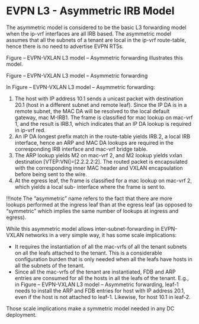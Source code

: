 # EVPN L3 - Asymmetric IRB Model 

The asymmetric model is considered to be the basic L3 forwarding model when the ip-vrf interfaces are all IRB based.
The asymmetric model assumes that all the subnets of a tenant are local in the ip-vrf route-table, hence there is no need to advertise EVPN RT5s.

Figure – EVPN-VXLAN L3 model – Asymmetric forwarding illustrates this model.

Figure – EVPN-VXLAN L3 model – Asymmetric forwarding
 
 
In Figure – EVPN-VXLAN L3 model – Asymmetric forwarding: 

1. The host with IP address 10.1 sends a unicast packet with destination 20.1 (host in a different subnet and remote leaf). Since the IP DA is in a remote subnet, the MAC DA will be resolved to the local default gateway, mac M-IRB1. The frame is classified for mac lookup on mac-vrf 1, and the result is IRB.1, which indicates that an IP DA lookup is required in ip-vrf red. 
2. An IP DA longest prefix match in the route-table yields IRB.2, a local IRB interface, hence an ARP and MAC DA lookups are required in the corresponding IRB interface and mac-vrf bridge table. 
3. The ARP lookup yields M2 on mac-vrf 2, and M2 lookup yields vxlan destination [VTEP:VNI]=[2.2.2.2:2]. The routed packet is encapsulated with the corresponding inner MAC header and VXLAN encapsulation before being sent to the wire. 
4. At the egress leaf, the frame is classified for a mac lookup on mac-vrf 2, which yields a local sub- interface where the frame is sent to. 

!!!note
    The “asymmetric” name refers to the fact that there are more lookups performed at the ingress leaf than at the egress leaf (as opposed to “symmetric” which implies the same number of lookups at ingress and egress). 

While this asymmetric model allows inter-subnet-forwarding in EVPN-VXLAN networks in a very simple way, it has some scale implications: 

* It requires the instantiation of all the mac-vrfs of all the tenant subnets on all the leafs attached to the tenant. This is a considerable configuration burden that is only needed when all the leafs have hosts in all the subnets of the tenant. 
* Since all the mac-vrfs of the tenant are instantiated, FDB and ARP entries are consumed for all the hosts in all the leafs of the tenant. E.g., in Figure – EVPN-VXLAN L3 model – Asymmetric forwarding, leaf-1 needs to install the ARP and FDB entries for host with IP address 20.1, even if the host is not attached to leaf-1. Likewise, for host 10.1 in leaf-2. 

Those scale implications make a symmetric model needed in any DC deployment. 
 